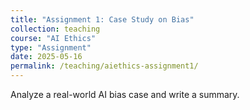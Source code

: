 ```yaml
---
title: "Assignment 1: Case Study on Bias"
collection: teaching
course: "AI Ethics"
type: "Assignment"
date: 2025-05-16
permalink: /teaching/aiethics-assignment1/
---
```


Analyze a real-world AI bias case and write a summary.
